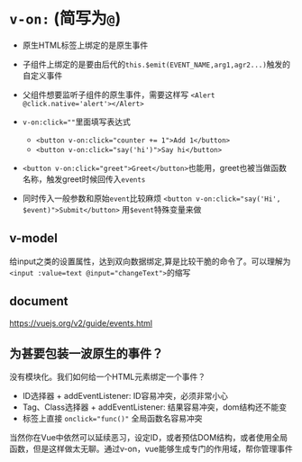 # `v-on:` (简写为`@`)
- 原生HTML标签上绑定的是原生事件

- 子组件上绑定的是要由后代的`this.$emit(EVENT_NAME,arg1,agr2...)`触发的自定义事件
  
- 父组件想要监听子组件的原生事件，需要这样写
  `<Alert @click.native='alert'></Alert>`

- `v-on:click=""`里面填写表达式
  - `<button v-on:click="counter += 1">Add 1</button>`
  - `<button v-on:click="say('hi')">Say hi</button>`

- `<button v-on:click="greet">Greet</button>`也能用，greet也被当做函数名称，触发greet时候回传入`events`
  
- 同时传入一般参数和原始`event`比较麻烦 `<button v-on:click="say('Hi', $event)">Submit</button>` 用`$event`特殊变量来做

## v-model
给input之类的设置属性，达到双向数据绑定,算是比较干脆的命令了。可以理解为 `<input :value=text @input="changeText">`的缩写

## document
https://vuejs.org/v2/guide/events.html

## 为甚要包装一波原生的事件？
没有模块化。我们如何给一个HTML元素绑定一个事件？
  - ID选择器 + addEventListener: ID容易冲突，必须非常小心
  - Tag、Class选择器 + addEventListener: 结果容易冲突，dom结构还不能变
  - 标签上直接 `onclick="func()"` 全局函数名容易冲突

当然你在Vue中依然可以延续恶习，设定ID，或者预估DOM结构，或者使用全局函数，但是这样做太无聊。通过v-on，vue能够生成专门的作用域，帮你管理事件